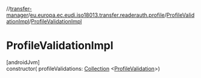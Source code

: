 //[transfer-manager](../../../index.md)/[eu.europa.ec.eudi.iso18013.transfer.readerauth.profile](../index.md)/[ProfileValidationImpl](index.md)/[ProfileValidationImpl](-profile-validation-impl.md)

# ProfileValidationImpl

[androidJvm]\
constructor(
profileValidations: [Collection](https://kotlinlang.org/api/latest/jvm/stdlib/kotlin-stdlib/kotlin.collections/-collection/index.html)
&lt;[ProfileValidation](../-profile-validation/index.md)&gt;)
